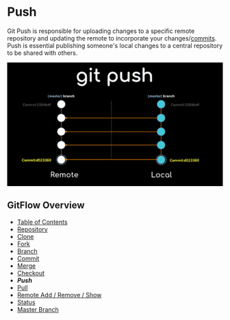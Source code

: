 # Push
Git Push is responsible for uploading changes to a specific remote repository and updating the remote to incorporate your changes/[commits](./Commits.md). Push is essential publishing someone's local changes to a central repository to be shared with others.

![GitPush](Assets/GitPush.png)

## GitFlow Overview
* [Table of Contents](./README.MD)
* [Repository](./Repository.md)
* [Clone](./Clones.md)
* [Fork](./Forks.md)
* [Branch](./Branches.md)
* [Commit](./Commits.md)
* [Merge](./Merges.md)
* [Checkout](./Checkout.md)
* _**Push**_
* [Pull](./Pull.md)
* [Remote Add / Remove / Show](./RemoteAddRemoveShow.md)
* [Status](./Status.md)
* [Master Branch](MasterBranch.md)